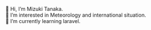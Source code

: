 <p>👋 Hi, I’m Mizuki Tanaka.<br>
👀 I’m interested in Meteorology and international situation.<br>
🌱 I’m currently learning laravel.</p>


<!---
Anemoi7838/Anemoi7838 is a ✨ special ✨ repository because its `README.md` (this file) appears on your GitHub profile.
You can click the Preview link to take a look at your changes.
--->
